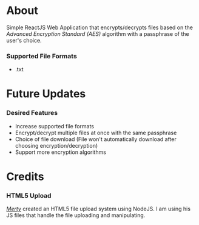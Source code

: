 # About

Simple ReactJS Web Application that encrypts/decrypts files based on the *Advanced Encryption Standard (AES)* algorithm with a passphrase of the user's choice.

### Supported File Formats
  * .txt

# Future Updates

### Desired Features
  * Increase supported file formats
  * Encrypt/decrypt multiple files at once with the same passphrase
  * Choice of file download (File won't automatically download after choosing encryption/decryption)
  * Support more encryption algorithms

# Credits

### HTML5 Upload

[*Merty*](https://github.com/merty/simple-file-uploader) created an HTML5 file upload system using NodeJS. I am using his JS files that handle the file uploading and manipulating.

